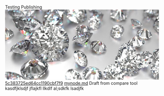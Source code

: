  
 Testing Publishing ![](Images/2_5c4efbf243eccc1f94a9c0a2.jpeg) [5c383725ed64cc1190cbf7f9](Examples/DW5a96364cb125ec3c70150c47_5c383725ed64cc1190cbf7f9.cs) [mynode.md](mynode.md) Draft from compare tool kasdfjklsdjf jflajkfl llkdlf al;sdkfk lsadjfk